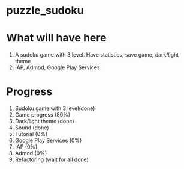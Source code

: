 # puzzle_sudoku
# What will have here
1. A sudoku game with 3 level. Have statistics, save game, dark/light theme
2. IAP, Admod, Google Play Services
# Progress
1. Sudoku game with 3 level(done)
2. Game progress (80%)
3. Dark/light theme (done)
4. Sound (done)
5. Tutorial (0%)
6. Google Play Services (0%)
7. IAP (0%)
8. Admod (0%)
9. Refactoring (wait for all done)
